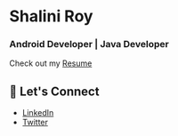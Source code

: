 # Shalini Roy
### Android Developer | Java Developer

Check out my [Resume](https://drive.google.com/file/d/1XGKVQrvFnfgVgyjCglxbjsFSNhIRZwbf/view?usp=sharing)

## 💬 Let's Connect
- [LinkedIn](https://www.linkedin.com/in/shalini-roy-784816249/)
- [Twitter](https://x.com/shal_r20)

